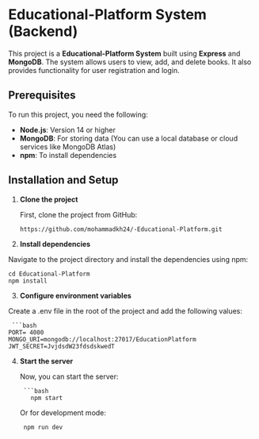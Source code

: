 #  Educational-Platform System (Backend)

This project is a **Educational-Platform System** built using **Express** and **MongoDB**. The system allows users to view, add, and delete books. It also provides functionality for user registration and login.

## Prerequisites

To run this project, you need the following:

- **Node.js**: Version 14 or higher
- **MongoDB**: For storing data (You can use a local database or cloud services like MongoDB Atlas)
- **npm**: To install dependencies

## Installation and Setup

1. **Clone the project**

   First, clone the project from GitHub:

   ```bash
   https://github.com/mohammadkh24/-Educational-Platform.git

2. **Install dependencies**

Navigate to the project directory and install the dependencies using npm:

    cd Educational-Platform
    npm install

3. **Configure environment variables**

Create a .env file in the root of the project and add the following values:

     ```bash
    PORT= 4000
    MONGO_URI=mongodb://localhost:27017/EducationPlatform
    JWT_SECRET=JvjdsdW23fdsdskwedT

4. **Start the server**

     Now, you can start the server:
   
        ```bash
          npm start
     Or for development mode:

        npm run dev



   
